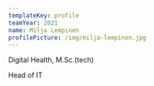 ```yaml
---
templateKey: profile
teamYear: 2021
name: Milja Lempinen
profilePicture: /img/milja-lempinen.jpg
---
```

Digital Health, M.Sc.(tech)

Head of IT